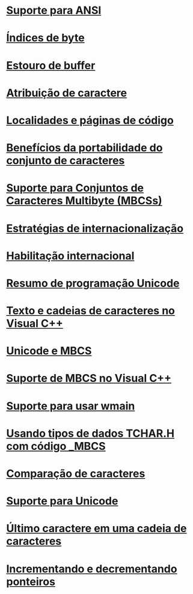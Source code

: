 # [Suporte para ANSI](support-for-ansi.md)
# [Índices de byte](byte-indices.md)
# [Estouro de buffer](buffer-overflow.md)
# [Atribuição de caractere](character-assignment.md)
# [Localidades e páginas de código](locales-and-code-pages.md)
# [Benefícios da portabilidade do conjunto de caracteres](benefits-of-character-set-portability.md)
# [Suporte para Conjuntos de Caracteres Multibyte (MBCSs)](support-for-multibyte-character-sets-mbcss.md)
# [Estratégias de internacionalização](internationalization-strategies.md)
# [Habilitação internacional](international-enabling.md)
# [Resumo de programação Unicode](unicode-programming-summary.md)
# [Texto e cadeias de caracteres no Visual C++](text-and-strings-in-visual-cpp.md)
# [Unicode e MBCS](unicode-and-mbcs.md)
# [Suporte de MBCS no Visual C++](mbcs-support-in-visual-cpp.md)
# [Suporte para usar wmain](support-for-using-wmain.md)
# [Usando tipos de dados TCHAR.H com código _MBCS](using-tchar-h-data-types-with-mbcs-code.md)
# [Comparação de caracteres](character-comparison.md)
# [Suporte para Unicode](support-for-unicode.md)
# [Último caractere em uma cadeia de caracteres](last-character-in-a-string.md)
# [Incrementando e decrementando ponteiros](incrementing-and-decrementing-pointers.md)
